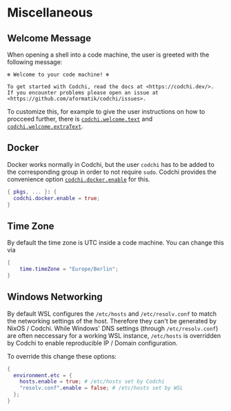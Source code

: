 # Miscellaneous

## Welcome Message

When opening a shell into a code machine, the user is greeted with the following message:
```
❄️ Welcome to your code machine! ❄️

To get started with Codchi, read the docs at <https://codchi.dev/>.
If you encounter problems please open an issue at <https://github.com/aformatik/codchi/issues>.
```
To customize this, for example to give the user instructions on how to procceed further, there is [`codchi.welcome.text`](/docs/options.html#codchiwelcometext) and [`codchi.welcome.extraText`](/docs/options.html#codchiwelcomeextratext).

## Docker

Docker works normally in Codchi, but the user `codchi` has to be added to the corresponding group in order to not require `sudo`. Codchi provides the convenience option [`codchi.docker.enable`](/docs/options.html#codchidockerenable) for this.

```nix
{ pkgs, ... }: {
  codchi.docker.enable = true;
}
```

## Time Zone

By default the time zone is UTC inside a code machine. You can change this via
```nix
{
    time.timeZone = "Europe/Berlin";
}
```

## Windows Networking

By default WSL configures the `/etc/hosts` and `/etc/resolv.conf` to match the networking settings of the host. Therefore they can't be generated by NixOS / Codchi. While Windows' DNS settings (through `/etc/resolv.conf`) are often neccessary for a working WSL instance, `/etc/hosts` is overridden by Codchi to enable reproducible IP / Domain configuration.

To override this change these options:
```nix
{
  environment.etc = {
    hosts.enable = true; # /etc/hosts set by Codchi
    "resolv.conf".enable = false; # /etc/hosts set by WSL
  };
}
```
